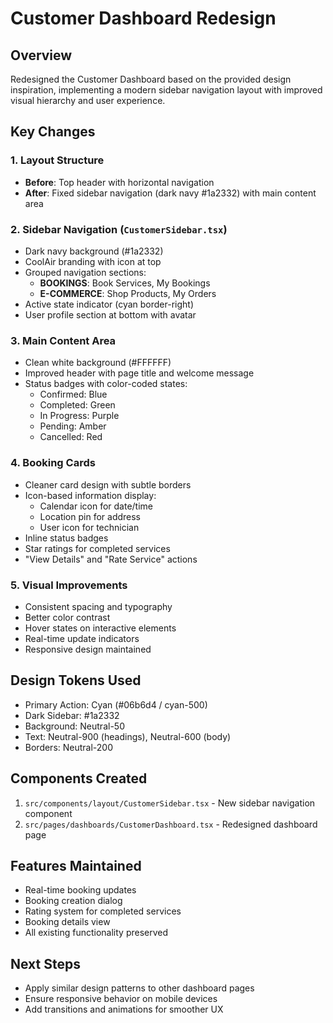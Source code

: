 # Customer Dashboard Redesign

## Overview
Redesigned the Customer Dashboard based on the provided design inspiration, implementing a modern sidebar navigation layout with improved visual hierarchy and user experience.

## Key Changes

### 1. Layout Structure
- **Before**: Top header with horizontal navigation
- **After**: Fixed sidebar navigation (dark navy #1a2332) with main content area

### 2. Sidebar Navigation (`CustomerSidebar.tsx`)
- Dark navy background (#1a2332)
- CoolAir branding with icon at top
- Grouped navigation sections:
  - **BOOKINGS**: Book Services, My Bookings
  - **E-COMMERCE**: Shop Products, My Orders
- Active state indicator (cyan border-right)
- User profile section at bottom with avatar

### 3. Main Content Area
- Clean white background (#FFFFFF)
- Improved header with page title and welcome message
- Status badges with color-coded states:
  - Confirmed: Blue
  - Completed: Green
  - In Progress: Purple
  - Pending: Amber
  - Cancelled: Red

### 4. Booking Cards
- Cleaner card design with subtle borders
- Icon-based information display:
  - Calendar icon for date/time
  - Location pin for address
  - User icon for technician
- Inline status badges
- Star ratings for completed services
- "View Details" and "Rate Service" actions

### 5. Visual Improvements
- Consistent spacing and typography
- Better color contrast
- Hover states on interactive elements
- Real-time update indicators
- Responsive design maintained

## Design Tokens Used
- Primary Action: Cyan (#06b6d4 / cyan-500)
- Dark Sidebar: #1a2332
- Background: Neutral-50
- Text: Neutral-900 (headings), Neutral-600 (body)
- Borders: Neutral-200

## Components Created
1. `src/components/layout/CustomerSidebar.tsx` - New sidebar navigation component
2. `src/pages/dashboards/CustomerDashboard.tsx` - Redesigned dashboard page

## Features Maintained
- Real-time booking updates
- Booking creation dialog
- Rating system for completed services
- Booking details view
- All existing functionality preserved

## Next Steps
- Apply similar design patterns to other dashboard pages
- Ensure responsive behavior on mobile devices
- Add transitions and animations for smoother UX
